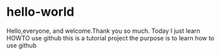 # hello-world
Hello,everyone, and welcome.Thank you so much.
Today I just learn HOWTO
use github
this is a tutorial project
the purpose is to learn how to use github
